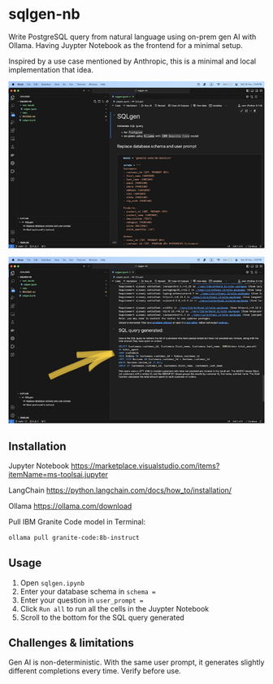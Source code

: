 # sqlgen-nb

Write PostgreSQL query from natural language using on-prem gen AI with Ollama. Having Juypter Notebook as the frontend for a minimal setup. 

Inspired by a use case mentioned by Anthropic, this is a minimal and local implementation that idea. 

![Enter schema and user prompt](img/screen1.png)

![SQL query, GET!](img/screen2.png)

## Installation 

Jupyter Notebook https://marketplace.visualstudio.com/items?itemName=ms-toolsai.jupyter 

LangChain https://python.langchain.com/docs/how_to/installation/

Ollama https://ollama.com/download 

Pull IBM Granite Code model in Terminal: 

```zsh
ollama pull granite-code:8b-instruct 
```

## Usage 

1. Open `sqlgen.ipynb` 
2. Enter your database schema in `schema =` 
3. Enter your question in `user_prompt =` 
4. Click `Run all` to run all the cells in the Juypter Notebook 
5. Scroll to the bottom for the SQL query generated 

## Challenges & limitations 

Gen AI is non-deterministic. With the same user prompt, it generates slightly different completions every time. Verify before use. 


